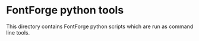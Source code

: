 FontForge python tools
=========================

This directory contains FontForge python scripts which are run as command line tools. 